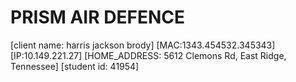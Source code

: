 # PRISM AIR DEFENCE

[client name: harris jackson brody]
[MAC:1343.454532.345343]
[IP:10.149.221.27]
[HOME_ADDRESS: 5612 Clemons Rd, East Ridge, Tennessee]
[student id: 41954]
